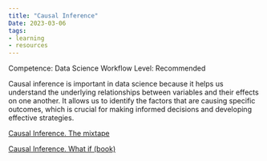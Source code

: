 ```yaml
---
title: "Causal Inference"
Date: 2023-03-06
tags: 
- learning
- resources
---
```



Competence: Data Science Workflow
Level: Recommended

Causal inference is important in data science because it helps us understand the underlying relationships between variables and their effects on one another. It allows us to identify the factors that are causing specific outcomes, which is crucial for making informed decisions and developing effective strategies.

[Causal Inference. The mixtape](https://mixtape.scunning.com/)

[Causal Inference. What if (book)](https://www.hsph.harvard.edu/miguel-hernan/causal-inference-book/)
